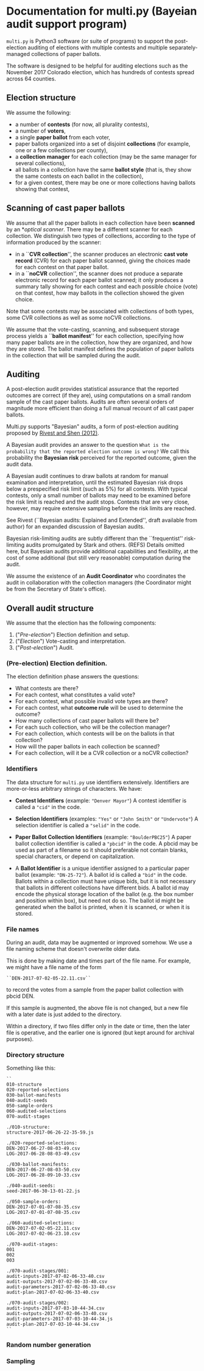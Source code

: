 # Documentation for multi.py (Bayeian audit support program)

``multi.py`` is Python3 software (or suite of programs) to support
the post-election auditing of elections with multiple contests and
multiple separately-managed collections of paper ballots.

The software is designed to be helpful for auditing elections such as
the November 2017 Colorado election, which has hundreds of contests
spread across 64 counties.

## Election structure

We assume the following:
* a number of **contests** (for now, all plurality contests),
* a number of **voters**,
* a single **paper ballot** from each voter,
* paper ballots organized into a set of disjoint **collections**
      (for example, one or a few collections per county),
* a **collection manager** for each collection (may be the same
  manager for several collections),
* all ballots in a collection have the same **ballot style** (that is,
  they show the same contests on each ballot in the collection),
* for a given contest, there may be one or more collections having ballots
  showing that contest,

## Scanning of cast paper ballots

We assume that all the paper ballots in each collection have been **scanned** by
an **optical scanner*.  There may be a different scanner for each collection.
We distinguish two types of collections, according to the type of information
produced by the scanner:
* in a ``**CVR collection**'', the scanner produces an electronic **cast vote
  record** (CVR) for each paper ballot scanned, giving the choices made for each
  contest on that paper ballot.
* in a ``**noCVR** collection'', the scanner does not produce a separate
  electronic record for each paper ballot scanned; it only produces a summary
  tally showing for each contest and each possible choice (vote) on that
  contest, how may ballots in the collection showed the given choice.

Note that some contests may be associated with collections of both types,
some CVR collections as well as some noCVR collections.

We assume that the vote-casting, scanning, and subsequent storage
process yields a ``**ballot manifest**'' for each collection,
specifying how many paper ballots are in the collection, how they are
organized, and how they are stored.  The ballot manifest defines the
population of paper ballots in the collection that will be sampled
during the audit.

## Auditing

A post-election audit provides statistical assurance that the reported
outcomes are correct (if they are), using computations on a small
random sample of the cast paper ballots.  Audits are often several
orders of magnitude more efficient than doing a full manual recount of
all cast paper ballots.

Multi.py supports "Bayesian" audits, a form of post-election auditing
proposed by 
[Rivest and Shen (2012)](http://people.csail.mit.edu/rivest/pubs.html#RS12z).

A Bayesian audit provides an answer to the question 
``What is the probability that the reported election outcome is wrong?``
We call this probability the **Bayesian risk** perceived for the reported
outcome, given the audit data.

A Bayesian audit continues to draw ballots at random for manual
examination and interpretation, until the estimated Bayesian risk
drops below a prespecified risk limit (such as 5%) for all contests.
With typical contests, only a small number of ballots may need to be
examined before the risk limit is reached and the audit stops.
Contests that are very close, however, may require extensive sampling
before the risk limits are reached.

See Rivest (``Bayesian audits: Explained and Extended'', draft available
from author) for an expanded discussion of Bayesian audits.

Bayesian risk-limiting audits are subtly different than the ``frequentist'' risk-limiting
audits promulgated by Stark and others.
(REFS) Details omitted here, but Bayesian audits provide additional
capabilities and flexibility, at the cost of some additional (but still
very reasonable) computation during the audit.

We assume the existence of an **Audit Coordinator** who coordinates
the audit in collaboration with the collection managers (the
Coordinator might be from the Secretary of State's office).

## Overall audit structure

We assume that the election has the following components:
1. ("_Pre-election_") Election definition and setup.
2. ("_Election_") Vote-casting and interpretation.
3. ("_Post-election_") Audit.

### (Pre-election) Election definition.

The election definition phase answers the questions:
* What contests are there?
* For each contest, what constitutes a valid vote?
* For each contest, what possible invalid vote types
  are there?
* For each contest, what **outcome rule** will be used to determine the
  outcome?
* How many collections of cast paper ballots will there be?
* For each such collection, who will be the collection manager?
* For each collection, which contests will be on the ballots in
  that collection?
* How will the paper ballots in each collection be scanned?
* For each collection, will it be a CVR collection or a noCVR
  collection?

### Identifiers

The data structure for ``multi.py`` use identifiers extensively.
Identifiers are more-or-less arbitrary strings of characters.
We have:

* **Contest Identifiers** (example: ``"Denver Mayor"``)
  A contest identifier is called a ``"cid"`` in the code.

* **Selection Identifiers** (examples: ``"Yes"`` or ``"John Smith"`` or ``"Undervote"``)
  A selection identifier is called a ``"selid"`` in the code.

* **Paper Ballot Collection Identifiers** (example: ``"BoulderPBC25"``)
  A paper ballot collection identifier is called a ``"pbcid"`` in the code.
  A pbcid may be used as part of a filename so it should preferable not
  contain blanks, special characters, or depend on capitalization.

* A **Ballot Identifier** is a unique identifier assigned to a particular
  paper ballot (example: ``"DN-25-72"``).
  A ballot id is called a ``"bid"`` in the code.
  Ballots within a collection must have unique bids, but it is not
  necessary that ballots in different collections have different
  bids.  A ballot id may encode the physical storage location of
  the ballot (e.g. the box number and position within box), but
  need not do so.  The ballot id might be generated when the ballot
  is printed, when it is scanned, or when it is stored.

### File names

During an audit, data may be augmented or improved somehow.  We
use a file naming scheme that doesn't overwrite older data.

This is done by making date and times part of the file name.
For example, we might have a file name of the form

    ``DEN-2017-07-02-05-22.11.csv``

to record the votes from a sample from the paper ballot collection
with pbcid DEN.

If this sample is augmented, the above file is not changed, but
a new file with a later date is just added to the directory.

Within a directory, if two files differ only in the date or time,
then the later file is operative, and the earlier one is ignored
(but kept around for archival purposes).

###  Directory structure

Something like this:

    ``
    010-structure
    020-reported-selections
    030-ballot-manifests
    040-audit-seeds
    050-sample-orders
    060-audited-selections
    070-audit-stages

    ./010-structure:
    structure-2017-06-26-22-35-59.js

    ./020-reported-selections:
    DEN-2017-06-27-08-03-49.csv
    LOG-2017-06-28-08-03-49.csv

    ./030-ballot-manifests:
    DEN-2017-06-27-08-03-50.csv
    LOG-2017-06-28-09-10-33.csv

    ./040-audit-seeds:
    seed-2017-06-30-13-01-22.js

    ./050-sample-orders:
    DEN-2017-07-01-07-08-35.csv
    LOG-2017-07-01-07-08-35.csv

    ./060-audited-selections:
    DEN-2017-07-02-05-22.11.csv
    LOG-2017-07-02-06-23.10.csv

    ./070-audit-stages:
    001
    002
    003

    ./070-audit-stages/001:
    audit-inputs-2017-07-02-06-33-40.csv
    audit-outputs-2017-07-02-06-33-40.csv
    audit-parameters-2017-07-02-06-33-40.csv
    audit-plan-2017-07-02-06-33-40.csv

    ./070-audit-stages/002:
    audit-inputs-2017-07-03-10-44-34.csv
    audit-outputs-2017-07-02-06-33-40.csv
    audit-parameters-2017-07-03-10-44-34.js
    audit-plan-2017-07-03-10-44-34.csv
    ``

###  Random number generation

###  Sampling










